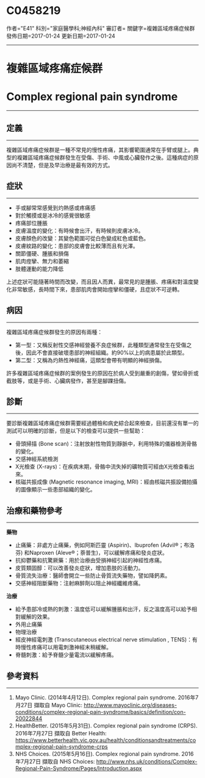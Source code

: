 # C0458219
作者="E41"
科別="家庭醫學科;神經內科"
審訂者=
關鍵字=複雜區域疼痛症候群
發佈日期=2017-01-24
更新日期=2017-01-24

----------
# 複雜區域疼痛症候群
# Complex regional pain syndrome
----------
## 定義
----------

複雜區域疼痛症候群是一種不常見的慢性疼痛，其影響範圍通常在手臂或腿上。典型的複雜區域疼痛症候群發生在受傷、手術、中風或心臟發作之後。這種病症的原因尚不清楚，但是及早治療是最有效的方式。

## 症狀
----------
- 手或腳常常感覺到灼熱感或疼痛感
- 對於觸摸或是冰冷的感覺很敏感
- 疼痛部位腫脹
- 皮膚溫度的變化：有時候會出汗，有時候則皮膚冰冷。
- 皮膚顏色的改變：其變色範圍可從白色變成紅色或藍色。
- 皮膚紋路的變化：患部的皮膚會比較薄而且有光澤。
- 關節僵硬、腫脹和損傷
- 肌肉痙攣、無力和萎縮
- 肢體運動的能力降低

上述症狀可能隨著時間而改變，而且因人而異，最常見的是腫脹、疼痛和對溫度變化非常敏感，長時間下來，患部肌肉會開始痙攣和僵硬，且症狀不可逆轉。

## 病因
----------

複雜區域疼痛症候群發生的原因有兩種：

- 第一型：又稱反射性交感神經營養不良症候群，此種類型通常發生在受傷之後，因此不會直接破壞患部的神經組織。約90%以上的病患屬於此類型。
- 第二型：又稱為灼熱性神經痛，這類型會帶有明顯的神經損傷。

許多複雜區域疼痛症候群的案例發生的原因在於病人受到嚴重的創傷，譬如骨折或截肢等，或是手術、心臟病發作，甚至是腳踝扭傷。

## 診斷
----------

要診斷複雜區域疼痛症候群需要經過體檢和病史綜合起來檢查，目前還沒有單一的測試可以明確的診斷，但是以下的檢查可以提供一些幫助：

- 骨頭掃描 (Bone scan)：注射放射性物質到靜脈中，利用特殊的儀器檢測骨骼的變化。
- 交感神經系統檢測
- X光檢查 (X-rays)：在疾病末期，骨骼中流失掉的礦物質可經由X光檢查看出來。
- 核磁共振成像 (Magnetic resonance imaging, MRI)：經由核磁共振設備拍攝的圖像顯示一些患部組織的變化。
## 治療和藥物參考
----------

**藥物**

- 止痛藥：非處方止痛藥，例如阿斯匹靈 (Aspirin)、Ibuprofen (Advil®；布洛芬) 和Naproxen (Aleve®；萘普生)，可以緩解疼痛和發炎症狀。
- 抗抑鬱藥和抗驚厥藥：用於治療由受損神經引起的神經性疼痛。
- 皮質類固醇：可以改善發炎症狀，增加患肢的活動力。
- 骨質流失治療：醫師會開立一些防止骨質流失藥物，譬如降鈣素。
- 交感神經阻斷藥物：注射麻醉劑以阻止神經纖維疼痛。

**治療**

- 給予患部冷或熱的刺激：溫度低可以緩解腫脹和出汗，反之溫度高可以給予相對緩解的效果。
- 外用止痛藥
- 物理治療
- 經皮神經電刺激 (Transcutaneous electrical nerve stimulation , TENS)：有時慢性疼痛可以用電刺激神經末稍緩解。
- 脊髓刺激：給予脊髓少量電流以緩解疼痛。
## 參考資料
----------
1. Mayo Clinic. (2014年4月12日). Complex regional pain syndrome. 2016年7月27日 擷取自 Mayo Clinic:
  http://www.mayoclinic.org/diseases-conditions/complex-regional-pain-syndrome/basics/definition/con-20022844
2. HealthBetter. (2015年5月31日). Complex regional pain syndrome (CRPS). 2016年7月27日 擷取自 Better Health:
  https://www.betterhealth.vic.gov.au/health/conditionsandtreatments/complex-regional-pain-syndrome-crps
3. NHS Choices. (2015年5月16日). Complex regional pain syndrome. 2016年7月27日 擷取自 NHS Choices:
  http://www.nhs.uk/conditions/Complex-Regional-Pain-Syndrome/Pages/Introduction.aspx

